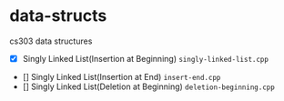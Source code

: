 # data-structs

cs303 data structures

- [x] Singly Linked List(Insertion at Beginning)      `singly-linked-list.cpp`
- [] Singly Linked List(Insertion at End)            `insert-end.cpp`
- [] Singly Linked List(Deletion at Beginning)       `deletion-beginning.cpp`
